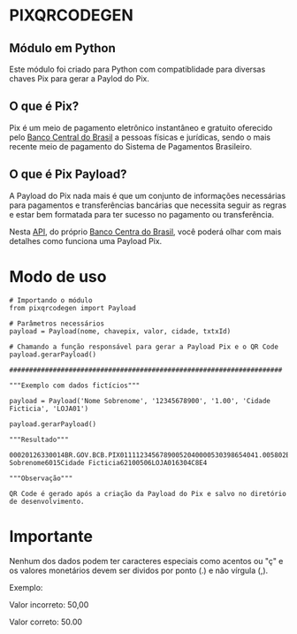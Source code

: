 # PIXQRCODEGEN

## Módulo em Python

Este módulo foi criado para Python com compatiblidade para diversas chaves Pix para gerar a Paylod do Pix.

## O que é Pix?

Pix é um meio de pagamento eletrônico instantâneo e gratuito oferecido pelo [Banco Central do Brasil](https://www.bcb.gov.br/estabilidadefinanceira/pix) a pessoas físicas e jurídicas, sendo o mais recente meio de pagamento do Sistema de Pagamentos Brasileiro.

## O que é Pix Payload?

A Payload do Pix nada mais é que um conjunto de informações necessárias para pagamentos e transferências bancárias que necessita seguir as regras e estar bem formatada para ter sucesso no pagamento ou transferência.

Nesta [API](https://www.bcb.gov.br/content/estabilidadefinanceira/pix/Regulamento_Pix/II_ManualdePadroesparaIniciacaodoPix.pdf), do próprio [Banco Centra do Brasil](https://www.bcb.gov.br/), você poderá olhar com mais detalhes como funciona uma Payload Pix.

# Modo de uso

```
# Importando o módulo
from pixqrcodegen import Payload

# Parâmetros necessários
payload = Payload(nome, chavepix, valor, cidade, txtxId)

# Chamando a função responsável para gerar a Payload Pix e o QR Code
payload.gerarPayload()

#####################################################################

"""Exemplo com dados fictícios"""

payload = Payload('Nome Sobrenome', '12345678900', '1.00', 'Cidade Ficticia', 'LOJA01')

payload.gerarPayload()

"""Resultado"""

00020126330014BR.GOV.BCB.PIX01111234567890052040000530398654041.005802BR5914Nome Sobrenome6015Cidade Ficticia62100506LOJA016304C8E4

"""Observação"""

QR Code é gerado após a criação da Payload do Pix e salvo no diretório de desenvolvimento.

```
# Importante

Nenhum dos dados podem ter caracteres especiais como acentos ou "ç" e os valores monetários devem ser dividos por ponto (.) e não vírgula (,).

Exemplo:

Valor incorreto: 50,00 

Valor correto: 50.00

